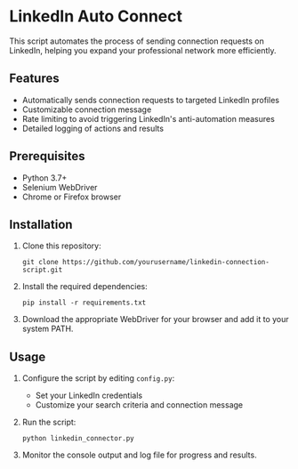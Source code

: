 # LinkedIn Auto Connect

This script automates the process of sending connection requests on LinkedIn, helping you expand your professional network more efficiently.

## Features

- Automatically sends connection requests to targeted LinkedIn profiles
- Customizable connection message
- Rate limiting to avoid triggering LinkedIn's anti-automation measures
- Detailed logging of actions and results

## Prerequisites

- Python 3.7+
- Selenium WebDriver
- Chrome or Firefox browser

## Installation

1. Clone this repository:

   ```
   git clone https://github.com/yourusername/linkedin-connection-script.git
   ```

2. Install the required dependencies:

   ```
   pip install -r requirements.txt
   ```

3. Download the appropriate WebDriver for your browser and add it to your system PATH.

## Usage

1. Configure the script by editing `config.py`:

   - Set your LinkedIn credentials
   - Customize your search criteria and connection message

2. Run the script:

   ```
   python linkedin_connector.py
   ```

3. Monitor the console output and log file for progress and results.
